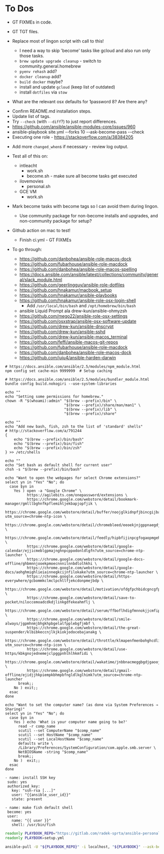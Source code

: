 # To Dos

- GT FIXMEs in code.

- GT TGT files.

- Replace most of lingon script with call to this!

  - I need a way to skip 'become' tasks like gcloud and also run only those tasks.
  - `brew update upgrade cleanup` - switch to community.general.homebrew
  - `pyenv rehash` add?
  - `docker cleanup` add?
  - `build docker` maybe?
  - install and update `gcloud` (keep list of outdated)
  - install `dotfiles` via `stow`

- What are the relevant osx defaults for 1password 8? Are there any?

* Confirm README.md installation steps.
* Update list of tags.
* Try `--check` (with `--diff`?) to just report differences.
* <https://github.com/ansible/ansible-modules-core/issues/960>
* ansible-playbook site.yml --forks 10 --ask-become-pass --check
* Executing one role - <https://stackoverflow.com/a/38384205>

- Add more `changed_when`s if necessary - review log output.

- Test all of this on:

  - intleacht
    - work.sh
    - become.sh - make sure all become tasks get executed
  - ilovemovies
    - personal.sh
  - GCE VM
    - work.sh

- Mark become tasks with become tags so I can avoid them during lingon.

  - Use community package for non-become installs and upgrades, and non-community package for setup?

- Github action on mac to test!

  - Finish ci.yml - GT FIXMEs

- To go through:

  - <https://github.com/danbohea/ansible-role-macos-dock>
  - <https://github.com/fubarhouse/ansible-role-macdock>
  - <https://github.com/danbohea/ansible-role-macos-spelling>
  - <https://docs.ansible.com/ansible/latest/collections/community/general/slack_module.html>
  - <https://github.com/geerlingguy/ansible-role-dotfiles>
  - <https://github.com/hnakamur/macbook_setup>
  - <https://github.com/hnakamur/ansible-playbooks>
  - <https://github.com/hnakamur/ansible-role-osx-login-shell>
    - Add `/usr/local/bin/bash` and `/opt/homebrew/bin/bash`
  - ansible Liquid Prompt ala drew-kun/ansible-ohmyzsh
  - <https://github.com/mego22/ansible-role-osx-settings>
  - <https://github.com/osxstrap/ansible-osx-software-update>
  - <https://github.com/drew-kun/ansible-dnscrypt>
  - <https://github.com/drew-kun/ansible-sshd>
  - <https://github.com/drew-kun/ansible-macos_terminal>
  - <https://github.com/feffi/ansible-macos-git-repos>
  - <https://github.com/fubarhouse/ansible-role-macdock>
  - <https://github.com/danbohea/ansible-role-macos-dock>
  - <https://github.com/juju4/ansible-harden-darwin>

```shell
# https://docs.ansible.com/ansible/2.5/modules/npm_module.html
npm config set cache-min 9999999  # Setup caching

# https://docs.ansible.com/ansible/2.5/modules/bundler_module.html
bundle config build.nokogiri --use-system-libraries

echo ""
echo "Setting some permissions for homebrew."
chown -R "$(whoami):admin" "$(brew --prefix)/bin" \
                           "$(brew --prefix)/share/man/man1" \
                           "$(brew --prefix)/lib" \
                           "$(brew --prefix)/share"

echo ""
echo "Add new bash, fish, zsh to the list of 'standard' shells"
# http://stackoverflow.com/a/791244
{
    echo "$(brew --prefix)/bin/bash"
    echo "$(brew --prefix)/bin/fish"
    echo "$(brew --prefix)/bin/zsh"
} >> /etc/shells

echo ""
echo "Set bash as default shell for current user"
chsh -s "$(brew --prefix)/bin/bash"

echo "Want to open the webpages for select Chrome extensions?"
select yn in "Yes" "No"; do
  case $yn in
    Yes ) open -a "Google Chrome" \
          https://agilebits.com/onepassword/extensions \
          https://chrome.google.com/webstore/detail/bookmark-manager/gmlllbghnfkpflemihljekbapjopfjik \
          https://chrome.google.com/webstore/detail/buffer/noojglkidnpfjbincgijbaiedldjfbhh?utm_source=chrome-ntp-icon \
          https://chrome.google.com/webstore/detail/chromebleed/eeoekjnjgppnaegdjbcafdggilajhpic \
          https://chrome.google.com/webstore/detail/feedly/hipbfijinpcgfogaopmgehiegacbhmob \
          https://chrome.google.com/webstore/detail/google-calendar/ejjicmeblgpmajnghnpcppodonldlgfn?utm_source=chrome-ntp-launcher \
          https://chrome.google.com/webstore/detail/google-docs-offline/ghbmnnjooekpmoecnnnilnnbdlolhkhi \
          https://chrome.google.com/webstore/detail/google-docs/aohghmighlieiainnegkcijnfilokake?utm_source=chrome-ntp-launcher \
          https://chrome.google.com/webstore/detail/https-everywhere/gcbommkclmclpchllfjekcdonpmejbdp \
          https://chrome.google.com/webstore/detail/motivation/ofdgfpchbidcgncgfpdlpclnpaemakoj \
          https://chrome.google.com/webstore/detail/save-to-pocket/niloccemoadcdkdjlinkgdfekeahmflj \
          https://chrome.google.com/webstore/detail/serum/ffboflhdigfmnnokjjcmfipgehggjhlj \
          https://chrome.google.com/webstore/detail/smile-always/jgpmhnmjbhgkhpbgelalfpplebgfjmbf \
          https://chrome.google.com/webstore/detail/the-great-suspender/klbibkeccnjlkjkiokjodocebajanakg \
          https://chrome.google.com/webstore/detail/throttle/klmapenfmenbohghcdlilacfhckhcbnn?utm_source=chrome-ntp-icon \
          https://chrome.google.com/webstore/detail/use-https/kbkgnojednemejclpggpnhlhlhkmfidi \
          https://chrome.google.com/webstore/detail/wakatime/jnbbnacmeggbgdjgaoojpmhdlkkpblgi \
          https://chrome.google.com/webstore/detail/gmail-offline/ejidjjhkpiempkbhmpbfngldlkglhimk?utm_source=chrome-ntp-launcher
      break;;
    No ) exit;;
  esac
done

echo "Want to set the computer name? (as done via System Preferences → Sharing)"
select yn in "Yes" "No"; do
  case $yn in
    Yes ) echo 'What is your computer name going to be?'
      read -r comp_name
      scutil --set ComputerName "$comp_name"
      scutil --set HostName "$comp_name"
      scutil --set LocalHostName "$comp_name"
      defaults write \
      /Library/Preferences/SystemConfiguration/com.apple.smb.server \
      NetBIOSName -string "$comp_name"
      break;;
    No )  exit;;
  esac
done
```

```ansible
- name: install SSH key
 sudo: yes
 authorized_key:
   key: "ssh-rsa [...]"
   user: "{{ansible_user_id}}"
   state: present

- name: make fish default shell
 become: yes
 user:
   name: "{{ user }}"
   shell: /usr/bin/fish
```

```bash
readonly PLAYBOOK_REPO="https://gitlab.com/radek-sprta/ansible-personal.git"
readonly PLAYBOOK=setup.yml

ansible-pull -U "${PLAYBOOK_REPO}" -i localhost, "${PLAYBOOK}" --ask-become-pass  # FIXME: Note I can run script directly!
```
